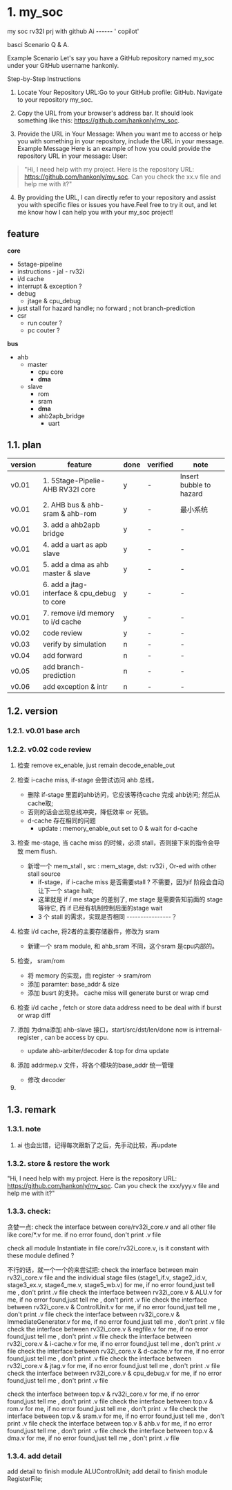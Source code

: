 # 1. my_soc
my soc rv32I prj with github Ai ------ ' copilot'

basci Scenario Q & A.

Example Scenario
Let's say you have a GitHub repository named my_soc under your GitHub username hankonly.

Step-by-Step Instructions
1. Locate Your Repository URL:Go to your GitHub profile: GitHub. Navigate to your repository my_soc.
2. Copy the URL from your browser's address bar. It should look something like this: https://github.com/hankonly/my_soc.

3. Provide the URL in Your Message:
When you want me to access or help you with something in your repository, include the URL in your message.
Example Message 
Here is an example of how you could provide the repository URL in your message:
User:
> "Hi, I need help with my project. Here is the repository URL: https://github.com/hankonly/my_soc. Can you check the xx.v file and help me with it?"

4. By providing the URL, I can directly refer to your repository and assist you with specific files or issues you have.Feel free to try it out, and let me know how I can help you with your my_soc project!

## feature
**core**
   - 5stage-pipeline
   - instructions
    - jal
    - rv32i
  - i/d cache
  - interrupt & exception ?
  - debug
    - jtage & cpu_debug 
  - just stall for hazard handle; no forward ; not branch-prediction
  - csr 
    - run couter ?
    - pc couter ?
  
**bus**
  - ahb
    - master 
      - cpu core
      - **dma**
    - slave
      - rom
      - sram
      - **dma**
      - ahb2apb_bridge
        - uart   


## 1.1. plan
|version|feature|done| verified|note|
|-----|-------------------------------------------|-|-|---------|
|v0.01|1. 5Stage-Pipelie-AHB RV32I core|y|-|Insert bubble to hazard|
|v0.01|2. AHB bus & ahb-sram & ahb-rom |y|-|最小系统|
|v0.01|3. add a ahb2apb bridge|y|-|-|
|v0.01|4. add a uart as apb slave|y|-|-|
|v0.01|5. add a dma as ahb master & slave|y|-|-|
|v0.01|6. add a jtag-interface & cpu_debug to core |y|-|-|
|v0.01|7. remove i/d memory to i/d cache|y|-|-|
|v0.02|code review|y|-|-|
|v0.03|verify by simulation|n|-|-|
|v0.04|add forward |n|-|-|
|v0.05|add branch-prediction|n|-|-|
|v0.06|add exception & intr|n|-|-|

## 1.2. version
### 1.2.1. v0.01 base arch
### 1.2.2. v0.02 code review
1. 检查 remove ex_enable,  just remain decode_enable_out
2. 检查 i-cache miss, if-stage 会尝试访问 ahb 总线， 
    - 删除 if-stage 里面的ahb访问，它应该等待cache 完成 ahb访问; 然后从cache取; 
    - 否则的话会出现总线冲突，降低效率 or 死锁。
    - d-cache 存在相同的问题
      - update : memory_enable_out set to 0 & wait for d-cache 
3. 检查 me-stage, 当 cache miss 的时候，必须 stall，否则接下来的指令会导致 mem flush.
    - 新增一个 mem_stall , src : mem_stage, dst: rv32i , Or-ed with other stall source 
      - if-stage，if i-cache miss 是否需要stall ? 不需要，因为if 阶段会自动让下一个 stage halt;
      - 这里就是 if / me stage 的差别了, me stage 是需要告知前面的 stage 等待它, 而 if 已经有机制控制后面的stage wait
      - 3 个 stall 的需求，实现是否相同 ----------------？
4. 检查 i/d cache, 将2者的主要存储器件，修改为 sram
    - 新建一个 sram module, 和 ahb_sram 不同，这个sram 是cpu内部的。

5. 检查， sram/rom 
    - 将 memory 的实现，由 register -> sram/rom
    - 添加 paramter: base_addr & size
    - 添加 busrt 的支持。 cache miss will generate burst or wrap cmd
6. 检查 i/d cache , fetch or store data address need to be deal with if burst or wrap diff 
7. 添加 为dma添加 ahb-slave 接口，start/src/dst/len/done now is intrernal-register , can be access by cpu.
    - update ahb-arbiter/decoder & top for dma update
8. 添加 addrmep.v 文件，将各个模块的base_addr 统一管理
    - 修改 decoder
9. 

## 1.3. remark
### 1.3.1. note
1. ai 也会出错，记得每次跟新了之后，先手动比较，再update

### 1.3.2. store & restore the work
"Hi, I need help with my project. Here is the repository URL: https://github.com/hankonly/my_soc. Can you check the xxx/yyy.v file and help me with it?"

### 1.3.3. check:
贪婪一点: 
check the interface between core/rv32i_core.v and all other file like core/*.v for me. if no error found, don't print .v file

check all module Instantiate in file core/rv32i_core.v, is it constant with these module defined ?

不行的话，就一个一个的来尝试把:
check the interface between main rv32i_core.v file and the individual stage files (stage1_if.v, stage2_id.v, stage3_ex.v, stage4_me.v, stage5_wb.v) for me, if no error found,just tell me , don't print .v file
check the interface between rv32i_core.v & ALU.v for me, if no error found,just tell me , don't print .v file
check the interface between rv32i_core.v & ControlUnit.v for me, if no error found,just tell me , don't print .v file
check the interface between rv32i_core.v & ImmediateGenerator.v for me, if no error found,just tell me , don't print .v file
check the interface between rv32i_core.v & regfile.v for me, if no error found,just tell me , don't print .v file
check the interface between rv32i_core.v & i-cache.v for me, if no error found,just tell me , don't print .v file
check the interface between rv32i_core.v & d-cache.v for me, if no error found,just tell me , don't print .v file
check the interface between rv32i_core.v & jtag.v for me, if no error found,just tell me , don't print .v file
check the interface between rv32i_core.v & cpu_debug.v for me, if no error found,just tell me , don't print .v file

check the interface between top.v & rv32i_core.v for me, if no error found,just tell me , don't print .v file
check the interface between top.v & rom.v for me, if no error found,just tell me , don't print .v file
check the interface between top.v & sram.v for me, if no error found,just tell me , don't print .v file
check the interface between top.v & ahb.v for me, if no error found,just tell me , don't print .v file
check the interface between top.v & dma.v for me, if no error found,just tell me , don't print .v file


### 1.3.4. add detail
add detail to finish module ALUControlUnit;
add detail to finish module RegisterFile;


